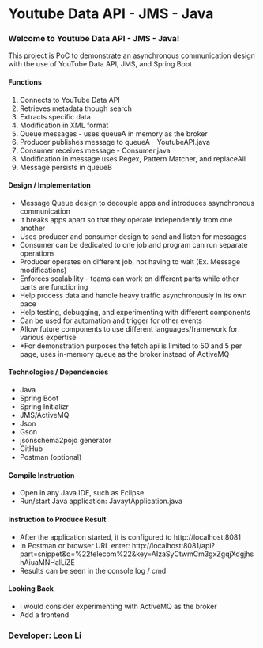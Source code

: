 # Youtube Data API - JMS - Java

### Welcome to Youtube Data API - JMS - Java!

This project is PoC to demonstrate an asynchronous communication design with the use of YouTube Data API, JMS, and Spring Boot.

#### Functions

1. Connects to YouTube Data API
2. Retrieves metadata though search
3. Extracts specific data
4. Modification in XML format
5. Queue messages - uses queueA in memory as the broker
6. Producer publishes message to queueA - YoutubeAPI.java
7. Consumer receives message - Consumer.java
8. Modification in message uses Regex, Pattern Matcher, and replaceAll
9. Message persists in queueB

#### Design / Implementation

- Message Queue design to decouple apps and introduces asynchronous communication
- It breaks apps apart so that they operate independently from one another
- Uses producer and consumer design to send and listen for messages
- Consumer can be dedicated to one job and program can run separate operations
- Producer operates on different job, not having to wait (Ex. Message modifications)
- Enforces scalability - teams can work on different parts while other parts are functioning
- Help process data and handle heavy traffic asynchronously in its own pace
- Help testing, debugging, and experimenting with different components
- Can be used for automation and trigger for other events
- Allow future components to use different languages/framework for various expertise
- \*For demonstration purposes the fetch api is limited to 50 and 5 per page, uses in-memory queue as the broker instead of ActiveMQ

#### Technologies / Dependencies

- Java
- Spring Boot
- Spring Initializr
- JMS/ActiveMQ
- Json
- Gson
- jsonschema2pojo generator
- GitHub
- Postman (optional)

#### Compile Instruction

- Open in any Java IDE, such as Eclipse
- Run/start Java application: JavaytApplication.java

#### Instruction to Produce Result

- After the application started, it is configured to http://localhost:8081
- In Postman or browser URL enter: http://localhost:8081/api?part=snippet&q=%22telecom%22&key=AIzaSyCtwmCm3gxZgqjXdgjhshAiuaMNHalLiZE
- Results can be seen in the console log / cmd

#### Looking Back

- I would consider experimenting with ActiveMQ as the broker
- Add a frontend

### Developer: Leon Li
